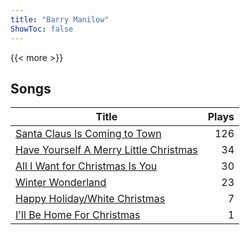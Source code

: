 ```yaml
---
title: "Barry Manilow"
ShowToc: false
---
```


{{< more >}}

## Songs
Title | Plays 
----- | -----: 
[Santa Claus Is Coming to Town](/songs/santa-claus-is-coming-to-town) | 126
[Have Yourself A Merry Little Christmas](/songs/have-yourself-a-merry-little-christmas) | 34
[All I Want for Christmas Is You](/songs/all-i-want-for-christmas-is-you) | 30
[Winter Wonderland](/songs/winter-wonderland) | 23
[Happy Holiday/White Christmas](/songs/happy-holidaywhite-christmas) | 7
[I'll Be Home For Christmas](/songs/ill-be-home-for-christmas) | 1

